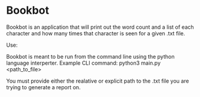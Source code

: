 # Bookbot
Bookbot is an application that will print out the word count and a list of each character and how many times that character is seen for a given .txt file.

Use:

Bookbot is meant to be run from the command line using the python language interperter. 
Example CLI command: python3 main.py <path_to_file>

You must provide either the realative or explicit path to the .txt file you are trying to generate a report on.
